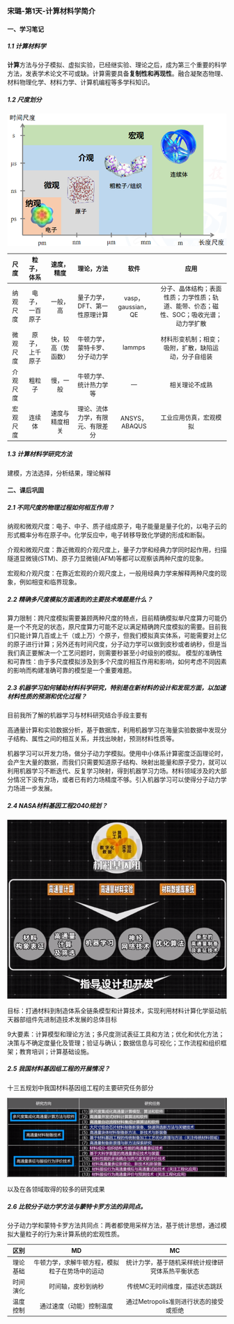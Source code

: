### 宋璐-第1天-计算材料学简介
#### 一、学习笔记
##### 1.1 计算材料学
**计算**方法与分子模拟、虚拟实验，已经继实验、理论之后，成为第三个重要的科学方法，发表学术论文不可或缺。计算需要具备**复制性和再现性**。融合凝聚态物理、材料物理化学、材料力学、计算机编程等多学科知识。
##### 1.2 尺度划分
![尺度](https://github.com/LU-SONG/MD-learn/blob/main/%E8%AE%A1%E7%AE%97%E6%9D%90%E6%96%99%E5%AD%A6_%E7%BB%84%E9%98%9F%E5%85%B1%E8%AF%BB%E7%AC%94%E8%AE%B0/notebook/images/markdown-image-1.png?raw=true)

|   尺度   |   粒子，体系   |     速度，精度     |            理论，方法            |        软件        |                             应用                             |
| :------: | :------------: | :----------------: | :------------------------------: | :----------------: | :----------------------------------------------------------: |
| 纳观尺度 | 电子，一百原子 |      一般，高      |  量子力学，DFT、第一性原理计算   | vasp，gaussian，QE | 分子、晶体结构；表面性质；力学性质；轨道、能带、价态；磁性、SOC；吸收光谱；动力学扩散 |
| 微观尺度 | 原子，上千原子 | 快，较高（势函数） |  牛顿力学，蒙特卡罗、分子动力学  |       lammps       |     材料形变机制；相变；吸附，扩散，缺陷运动，分子自组装     |
| 介观尺度 |     粗粒子     |      慢，一般      |      牛顿力学、统计热力学等      |         —          |                        相关理论不成熟                        |
| 宏观尺度 |     连续体     |   速度与精度相关   | 理论、流体力学，有限元、有限差分 |   ANSYS，ABAQUS    |                    工业应用仿真，宏观模拟                    |

##### 1.3 计算材料学研究方法

建模，方法选择，分析结果，理论解释

#### 二、课后巩固
##### 2.1 不同尺度的物理过程如何相互作用？

纳观和微观尺度：电子、中子、质子组成原子，电子能量是量子化的，以电子云的形式概率分布在原子中。化学反应中，电子转移导致化学键的形成和断裂。

介观和微观尺度：靠近微观的介观尺度上，量子力学和经典力学同时起作用，扫描隧道显微镜(STM)、原子力显微镜(AFM)等都可以观察该两种尺度的现象。

宏观和介观尺度：在靠近宏观的介观尺度上，一般用经典力学来解释两种尺度的现象，例如相变和临界现象。

##### 2.2 精确多尺度模拟方面遇到的主要技术难题是什么？
算力限制：跨尺度模拟需要兼顾两种尺度的特点，目前精确模拟单尺度算力可能仍是一个不充足的状态，原尺度算力可能不足以满足精确跨尺度模拟的需要。目前我们只能计算几百或上千（或上万）个原子，但我们模拟真实体系，可能需要对上亿的原子进行计算；另外还有时间尺度，分子动力学可以做到皮秒或者纳秒，但是当我们真正要解决一个工艺问题时，则需要秒甚至小时级别的模拟。
模型的准确性和可靠性：由于多尺度模拟涉及到多个尺度的相互作用和影响，如何考虑不同因素的影响而构建准确可靠的模型是一个重要难题。

##### 2.3 机器学习如何辅助材料科学研究，特别是在新材料的设计和发现方面，以加速材料性质的预测和优化过程？

目前我所了解的机器学习与材料研究结合手段主要有

高通量计算和实验数据分析，基于数据库，利用机器学习在海量实验数据中发现分子结构、属性之间的相互关系，并找出映射，预测材料性质等。

机器学习可以开发力场，做分子动力学模拟。使用中小体系计算密度泛函理论时，会产生大量的数据，而我们只需要知道原子结构、映射出能量和原子受力，就可以利用机器学习不断迭代、反复学习映射，得到机器学习力场。材料领域涉及的大部分情况下没有力场，或者已有的力场精度不够。引入机器学习可以使得分子动力学力场进一步发展。

##### 2.4 NASA材料基因工程2040规划？

![nasa](https://github.com/LU-SONG/MD-learn/blob/main/%E8%AE%A1%E7%AE%97%E6%9D%90%E6%96%99%E5%AD%A6_%E7%BB%84%E9%98%9F%E5%85%B1%E8%AF%BB%E7%AC%94%E8%AE%B0/notebook/images/image-20231210185648128.png?raw=true)

目标：打通材料到制造体系全链条模型和计算技术，实现利用材料计算化学驱动航天器部组件先进制造技术发展的总体目标

9大要素：计算模型和理论方法；多尺度测试表征工具和方法；优化和优化方法；决策与不确定度量化及管理；验证与确认；数据信息与可视化；工作流程和组织框架；教育培训；计算基础设施。

##### 2.5 我国材料基因组工程的开展情况？

十三五规划中我国材料基因组工程的主要研究任务部分

![我国](https://github.com/LU-SONG/MD-learn/blob/main/%E8%AE%A1%E7%AE%97%E6%9D%90%E6%96%99%E5%AD%A6_%E7%BB%84%E9%98%9F%E5%85%B1%E8%AF%BB%E7%AC%94%E8%AE%B0/notebook/images/image-20231210184825473.png?raw=true)

以及在各领域取得的较多的研究成果

##### 2.6 比较分子动力学方法与蒙特卡罗方法的异同点。

分子动力学和蒙特卡罗方法共同点：两者都使用采样方法，基于统计思想，通过模拟大量粒子的行为来计算系统的宏观性质。

|   区别   |                       MD                       |                        MC                        |
| :------: | :--------------------------------------------: | :----------------------------------------------: |
| 理论基础 | 牛顿力学，求解牛顿方程，模拟粒子在势场中的运动 | 统计力学，基于随机采样统计规律研究体系热平衡状态 |
| 时间演化 |               时间轴，皮秒到纳秒               |          传统MC无时间维度，描述状态跳跃          |
| 温度控制 |            通过速度（动能）控制温度            |      通过Metropolis准则进行状态的接受或拒绝      |

